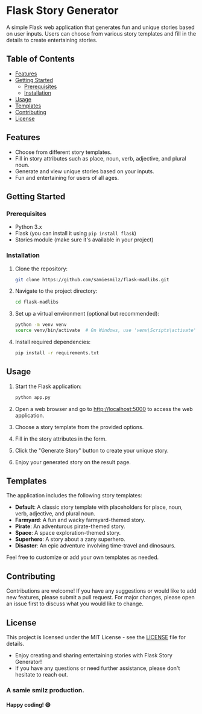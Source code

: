 # Flask Story Generator

A simple Flask web application that generates fun and unique stories based on user inputs. Users can choose from various story templates and fill in the details to create entertaining stories.

## Table of Contents

- [Features](#features)
- [Getting Started](#getting-started)
  - [Prerequisites](#prerequisites)
  - [Installation](#installation)
- [Usage](#usage)
- [Templates](#templates)
- [Contributing](#contributing)
- [License](#license)

## Features

- Choose from different story templates.
- Fill in story attributes such as place, noun, verb, adjective, and plural noun.
- Generate and view unique stories based on your inputs.
- Fun and entertaining for users of all ages.

## Getting Started

### Prerequisites

- Python 3.x
- Flask (you can install it using `pip install flask`)
- Stories module (make sure it's available in your project)

### Installation

1. Clone the repository:

   ```bash
   git clone https://github.com/samiesmilz/flask-madlibs.git
   ```

2. Navigate to the project directory:

   ```bash
   cd flask-madlibs
   ```

3. Set up a virtual environment (optional but recommended):

   ```bash
   python -m venv venv
   source venv/bin/activate  # On Windows, use 'venv\Scripts\activate'
   ```

4. Install required dependencies:

   ```bash
   pip install -r requirements.txt
   ```

## Usage

1. Start the Flask application:

   ```bash
   python app.py
   ```

2. Open a web browser and go to [http://localhost:5000](http://localhost:5000) to access the web application.

3. Choose a story template from the provided options.

4. Fill in the story attributes in the form.

5. Click the "Generate Story" button to create your unique story.

6. Enjoy your generated story on the result page.

## Templates

The application includes the following story templates:

- **Default**: A classic story template with placeholders for place, noun, verb, adjective, and plural noun.
- **Farmyard**: A fun and wacky farmyard-themed story.
- **Pirate**: An adventurous pirate-themed story.
- **Space**: A space exploration-themed story.
- **Superhero**: A story about a zany superhero.
- **Disaster**: An epic adventure involving time-travel and dinosaurs.

Feel free to customize or add your own templates as needed.

## Contributing

Contributions are welcome! If you have any suggestions or would like to add new features, please submit a pull request. For major changes, please open an issue first to discuss what you would like to change.

## License

This project is licensed under the MIT License - see the [LICENSE](LICENSE) file for details.

- Enjoy creating and sharing entertaining stories with Flask Story Generator!
- If you have any questions or need further assistance, please don't hesitate to reach out.

### A samie smilz production.

#### Happy coding! 😄
